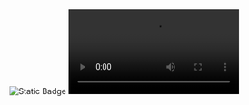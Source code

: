 <img alt="Static Badge" src="https://img.shields.io/badge/Epitaph%20Den-8A2BE2">
<video preload="auto" loop autoplay src="https://tenor.com/bVPaa.gif"></video>
